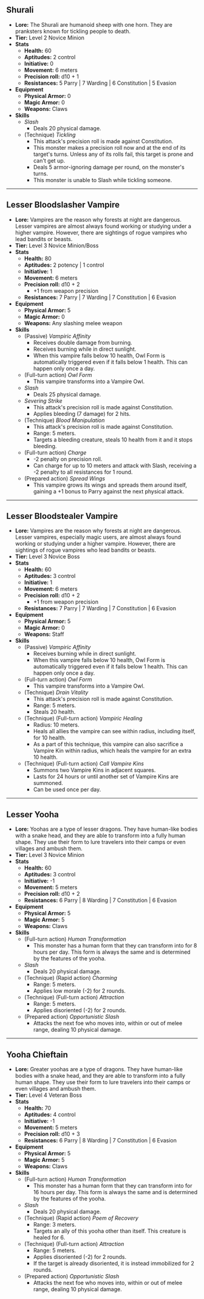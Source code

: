 ## Shurali
+ **Lore:** The Shurali are humanoid sheep with one horn. They are pranksters known for tickling people to death.
+ **Tier:** Level 2 Novice Minion
+ **Stats**
	+ **Health:** 60 
	+ **Aptitudes:** 2 control 
	+ **Initiative:** 0
	+ **Movement:** 6 meters 
	+ **Precision roll:** d10 + 1
	+ **Resistances:** 5 Parry | 7 Warding | 6 Constitution | 5 Evasion
+ **Equipment**
	+ **Physical Armor:** 0
	+ **Magic Armor:** 0
	+ **Weapons:** Claws
+ **Skills**
	+ *Slash*
		+ Deals 20 physical damage.
	+ (Technique) *Tickling*
		+ This attack's precision roll is made against Constitution.
		+ This monster makes a precision roll now and at the end of its target's turns. Unless any of its rolls fail, this target is prone and can't get up.
		+ Deals 5 armor-ignoring damage per round, on the monster's turns.
		+ This monster is unable to Slash while tickling someone.

---
## Lesser Bloodslasher Vampire
+ **Lore:** Vampires are the reason why forests at night are dangerous. Lesser vampires are almost always found working or studying under a higher vampire. However, there are sightings of rogue vampires who lead bandits or beasts.
+ **Tier:** Level 3 Novice Minion/Boss
+ **Stats**
	+ **Health:** 80 
	+ **Aptitudes:** 2 potency | 1 control 
	+ **Initiative:** 1
	+ **Movement:** 6 meters
	+ **Precision roll:** d10 + 2
		+ +1 from weapon precision
	+ **Resistances:** 7 Parry | 7 Warding | 7 Constitution | 6 Evasion
+ **Equipment**
	+ **Physical Armor:** 5
	+ **Magic Armor:** 0
	+ **Weapons:** Any slashing melee weapon
+ **Skills**
	+ (Passive) *Vampiric Affinity*
		+ Receives double damage from burning.
		+ Receives burning while in direct sunlight.
		+ When this vampire falls below 10 health, Owl Form is automatically triggered even if it falls below 1 health. This can happen only once a day.
	+ (Full-turn action) *Owl Form*
		+ This vampire transforms into a Vampire Owl.
	+ *Slash*
		+ Deals 25 physical damage.
	+ *Severing Strike*
		+ This attack's precision roll is made against Constitution.
		+ Applies bleeding (7 damage) for 2 hits.
	+ (Technique) *Blood Manipulation*
		+ This attack's precision roll is made against Constitution.
		+ Range: 5 meters.
		+ Targets a bleeding creature, steals 10 health from it and it stops bleeding. 
	+ (Full-turn action) *Charge*
		+ -2 penalty on precision roll.
		+ Can charge for up to 10 meters and attack with Slash, receiving a -2 penalty to all resistances for 1 round.
	+ (Prepared action) *Spread Wings*
		+ This vampire grows its wings and spreads them around itself, gaining a +1 bonus to Parry against the next physical attack.

---
## Lesser Bloodstealer Vampire
+ **Lore:** Vampires are the reason why forests at night are dangerous. Lesser vampires, especially magic users, are almost always found working or studying under a higher vampire. However, there are sightings of rogue vampires who lead bandits or beasts.
+ **Tier:** Level 3 Novice Boss
+ **Stats**
	+ **Health:** 60
	+ **Aptitudes:** 3 control 
	+ **Initiative:** 1
	+ **Movement:** 6 meters 
	+ **Precision roll:** d10 + 2
		+ +1 from weapon precision
	+ **Resistances:** 7 Parry | 7 Warding | 7 Constitution | 6 Evasion
+ **Equipment**
	+ **Physical Armor:** 5
	+ **Magic Armor:** 0
	+ **Weapons:** Staff
+ **Skills**
	+ (Passive) *Vampiric Affinity*
		+ Receives burning while in direct sunlight.
		+ When this vampire falls below 10 health, Owl Form is automatically triggered even if it falls below 1 health. This can happen only once a day.
	+ (Full-turn action) *Owl Form*
		+ This vampire transforms into a Vampire Owl.
	+ (Technique) *Drain Vitality*
		+ This attack's precision roll is made against Constitution.
		+ Range: 5 meters.
		+ Steals 20 health.
	+ (Technique) (Full-turn action) *Vampiric Healing*
		+ Radius: 10 meters.
		+ Heals all allies the vampire can see within radius, including itself, for 10 health.
		+ As a part of this technique, this vampire can also sacrifice a Vampire Kin within radius, which heals the vampire for an extra 10 health.
	+ (Technique) (Full-turn action) *Call Vampire Kins*
		+ Summons two Vampire Kins in adjacent squares.
		+ Lasts for 24 hours or until another set of Vampire Kins are summoned.
		+ Can be used once per day.

---
## Lesser Yooha
+ **Lore:** Yoohas are a type of lesser dragons. They have human-like bodies with a snake head, and they are able to transform into a fully human shape. They use their form to lure travelers into their camps or even villages and ambush them.
+ **Tier:** Level 3 Novice Minion
+ **Stats**
	+ **Health:** 60
	+ **Aptitudes:** 3 control
	+ **Initiative:** -1
	+ **Movement:** 5 meters
	+ **Precision roll:** d10 + 2
	+ **Resistances:** 6 Parry | 8 Warding | 7 Constitution | 6 Evasion
+ **Equipment**
	+ **Physical Armor:** 5
	+ **Magic Armor:** 5
	+ **Weapons:** Claws
+ **Skills**
	+ (Full-turn action) *Human Transformation*
		+ This monster has a human form that they can transform into for 8 hours per day. This form is always the same and is determined by the features of the yooha.
	+ *Slash*
		+ Deals 20 physical damage.
	+ (Technique) (Rapid action) *Charming*
		+ Range: 5 meters.
		+ Applies low morale (-2) for 2 rounds.
	+ (Technique) (Full-turn action) *Attraction*
		+ Range: 5 meters.
		+ Applies disoriented (-2) for 2 rounds.
	+ (Prepared action) *Opportunistic Slash*
		+ Attacks the next foe who moves into, within or out of melee range, dealing 10 physical damage.

---
## Yooha Chieftain
+ **Lore:** Greater yoohas are a type of dragons. They have human-like bodies with a snake head, and they are able to transform into a fully human shape. They use their form to lure travelers into their camps or even villages and ambush them.
+ **Tier:** Level 4 Veteran Boss
+ **Stats**
	+ **Health:** 70 
	+ **Aptitudes:** 4 control 
	+ **Initiative:** -1
	+ **Movement:** 5 meters 
	+ **Precision roll:** d10 + 3
	+ **Resistances:** 6 Parry | 8 Warding | 7 Constitution | 6 Evasion
+ **Equipment**
	+ **Physical Armor:** 5
	+ **Magic Armor:** 5
	+ **Weapons:** Claws
+ **Skills**
	+ (Full-turn action) *Human Transformation*
		+ This monster has a human form that they can transform into for 16 hours per day. This form is always the same and is determined by the features of the yooha.
	+ *Slash*
		+ Deals 20 physical damage.
	+ (Technique) (Rapid action) *Poem of Recovery*
		+ Range: 3 meters.
		+ Targets an ally of this yooha other than itself. This creature is healed for 6.
	+ (Technique) (Full-turn action) *Attraction*
		+ Range: 5 meters.
		+ Applies disoriented (-2) for 2 rounds.
		+ If the target is already disoriented, it is instead immobilized for 2 rounds.
	+ (Prepared action) *Opportunistic Slash*
		+ Attacks the next foe who moves into, within or out of melee range, dealing 10 physical damage.
